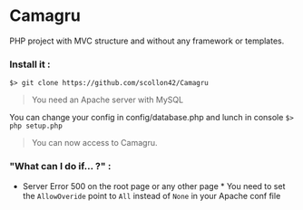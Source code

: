 # Camagru

PHP project with MVC structure and without any framework or templates.

### Install it :

`$> git clone https://github.com/scollon42/Camagru`

> You need an Apache server with MySQL

You can change your config in config/database.php
and lunch in console
`$> php setup.php`

> You can now access to Camagru.

### "What can I do if... ?" :

* Server Error 500 on the root page or any other page
      * You need to set the `AllowOveride` point to `All` instead of `None` in your Apache conf file
